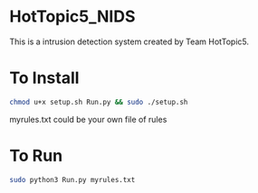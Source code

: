 # HotTopic5_NIDS

This is a intrusion detection system created by Team HotTopic5.

# To Install
```sh
chmod u+x setup.sh Run.py && sudo ./setup.sh
```
myrules.txt could be your own file of rules

# To Run 
```sh
sudo python3 Run.py myrules.txt
```

